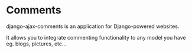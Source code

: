 # Comments

django-ajax-comments is an application for Django-powered websites.

It allows you to integrate commenting functionality to any model you have eg. blogs, pictures, etc...